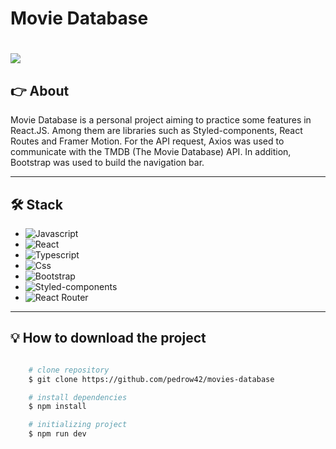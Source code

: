 # Movie Database

<h1>
    <img src="src/movies.gif">
</h1>

## 👉 About

Movie Database is a personal project aiming to practice some features in React.JS. Among them are libraries such as Styled-components, React Routes and Framer Motion. For the API request, Axios was used to communicate with the TMDB (The Movie Database) API. In addition, Bootstrap was used to build the navigation bar.

---

## 🛠 Stack

- ![Javascript](https://img.shields.io/badge/JavaScript-F7DF1E?style=for-the-badge&logo=javascript&logoColor=black)
- ![React](https://img.shields.io/badge/React-20232A?style=for-the-badge&logo=react&logoColor=61DAFB)
- ![Typescript](https://img.shields.io/badge/TypeScript-007ACC?style=for-the-badge&logo=typescript&logoColor=white)
- ![Css](https://img.shields.io/badge/CSS-239120?&style=for-the-badge&logo=css3&logoColor=white)
- ![Bootstrap](https://img.shields.io/badge/Bootstrap-563D7C?style=for-the-badge&logo=bootstrap&logoColor=white)
- ![Styled-components](https://img.shields.io/badge/styled--components-DB7093?style=for-the-badge&logo=styled-components&logoColor=white)
- ![React Router](https://img.shields.io/badge/React_Router-CA4245?style=for-the-badge&logo=react-router&logoColor=white)

---

## 💡 How to download the project

```bash

    # clone repository
    $ git clone https://github.com/pedrow42/movies-database

    # install dependencies
    $ npm install

    # initializing project
    $ npm run dev

```